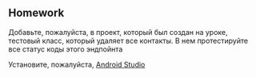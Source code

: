 ## Homework

Добавьте, пожалуйста, в проект, который был создан на уроке, тестовый класс, который удаляет все контакты. В нем протестируйте все статус коды этого эндпойнта

Установите, пожалуйста, [Android Studio](https://developer.android.com/studio)
